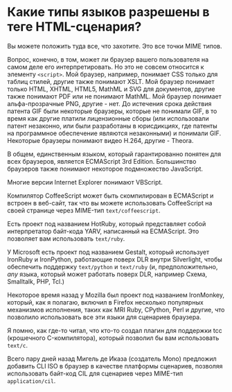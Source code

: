# Какие типы языков разрешены в теге HTML-сценария?

Вы можете положить туда все, что захотите. Это все точки MIME типов.

Вопрос, конечно, в том, может ли браузер вашего пользователя на самом деле его интерпретировать. Но это не совсем относится к элементу `<script>`. Мой браузер, например, понимает CSS только для таблиц стилей, другие также понимают XSLT. Мой браузер понимает только HTML, XHTML, HTML5, MathML и SVG для документов, другие также понимают PDF или не понимают MathML. Мой браузер понимает альфа-прозрачные PNG, другие - нет. До истечения срока действия патента GIF были некоторые браузеры, которые не понимали GIF, в то время как другие платили лицензионные сборы (или использовали патент незаконно, или были разработаны в юрисдикциях, где патенты на программное обеспечение являются незаконными) и понимали GIF. Некоторые браузеры понимают видео H.264, другие - Theora.

В общем, единственным языком, который гарантированно понятен для всех браузеров, является ECMAScript 3rd Edition. Большинство браузеров также понимают некоторое подмножество JavaScript.

Многие версии Internet Explorer понимают VBScript.

Компилятор CoffeeScript может быть скомпилирован в ECMAScript и встроен в веб-сайт, так что вы можете использовать CoffeeScript на своей странице через MIME-тип `text/coffeescript`.

Есть проект под названием HotRuby, который представляет собой интерпретатор байт-кода YARV, написанный на ECMAScript. Это позволяет вам использовать `text/ruby`.

У Microsoft есть проект под названием Gestalt, который использует IronRuby и IronPython, работающие поверх DLR внутри Silverlight, чтобы обеспечить поддержку `text/python` и `text/ruby` (и, предположительно, _any_ языка, который может работать поверх DLR, например Схема, Smalltalk, PHP, Tcl.)

Некоторое время назад у Mozilla был проект под названием IronMonkey, который, как я полагаю, включил в Firefox несколько популярных механизмов исполнения, таких как MRI Ruby, CPython, Perl и другие, что позволило использовать все эти языки для сценариев браузера.

Я помню, как где-то читал, что кто-то создал плагин для поддержки tcc (крошечного C-компилятора), который позволил бы вам использовать `text/c`.

Всего пару дней назад Мигель де Иказа (создатель Mono) предложил добавить CLI ISO в браузер в качестве платформы сценариев, позволяя использовать байт-код CIL для сценариев через MIME-тип `application/cil`.